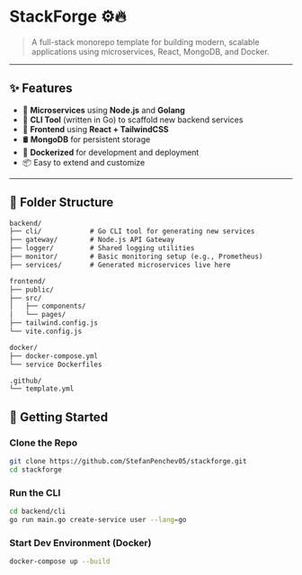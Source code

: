 # StackForge ⚙️🔥

> A full-stack monorepo template for building modern, scalable applications using microservices, React, MongoDB, and Docker.

---

## ✨ Features

- 🔧 **Microservices** using **Node.js** and **Golang**
- 🧱 **CLI Tool** (written in Go) to scaffold new backend services
- 🎨 **Frontend** using **React + TailwindCSS**
- 🛢️ **MongoDB** for persistent storage
- 🐳 **Dockerized** for development and deployment
- 📦 Easy to extend and customize

---

## 📁 Folder Structure

```txt
backend/
├── cli/            # Go CLI tool for generating new services
├── gateway/        # Node.js API Gateway
├── logger/         # Shared logging utilities
├── monitor/        # Basic monitoring setup (e.g., Prometheus)
├── services/       # Generated microservices live here

frontend/
├── public/
├── src/
│   ├── components/
│   └── pages/
├── tailwind.config.js
└── vite.config.js

docker/
├── docker-compose.yml
└── service Dockerfiles

.github/
└── template.yml
```
## 🚀 Getting Started

### Clone the Repo

```bash
git clone https://github.com/StefanPenchev05/stackforge.git
cd stackforge
```

### Run the CLI
```bash
cd backend/cli
go run main.go create-service user --lang=go
```

### Start Dev Environment (Docker)
```bash
docker-compose up --build
```

